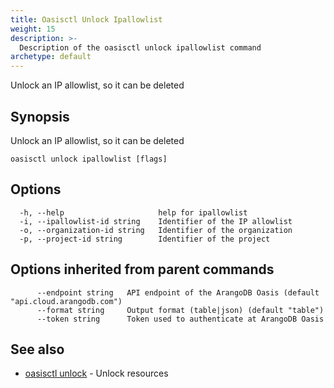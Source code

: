 ```yaml
---
title: Oasisctl Unlock Ipallowlist
weight: 15
description: >-
  Description of the oasisctl unlock ipallowlist command
archetype: default
---
```

Unlock an IP allowlist, so it can be deleted

## Synopsis

Unlock an IP allowlist, so it can be deleted

```
oasisctl unlock ipallowlist [flags]
```

## Options

```
  -h, --help                     help for ipallowlist
  -i, --ipallowlist-id string    Identifier of the IP allowlist
  -o, --organization-id string   Identifier of the organization
  -p, --project-id string        Identifier of the project
```

## Options inherited from parent commands

```
      --endpoint string   API endpoint of the ArangoDB Oasis (default "api.cloud.arangodb.com")
      --format string     Output format (table|json) (default "table")
      --token string      Token used to authenticate at ArangoDB Oasis
```

## See also

* [oasisctl unlock](_index.md)	 - Unlock resources

